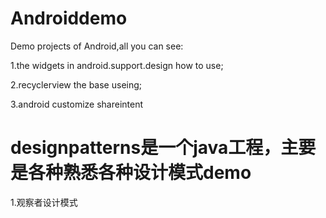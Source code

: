 # Androiddemo
Demo projects of Android,all you can see:

1.the widgets in android.support.design how to use;

2.recyclerview the base useing;

3.android customize shareintent

# designpatterns是一个java工程，主要是各种熟悉各种设计模式demo

1.观察者设计模式